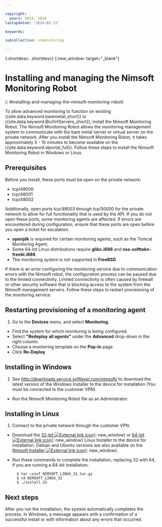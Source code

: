 ```yaml
---

copyright:
  years: 2014, 2019
lastupdated: "2019-02-11"

keywords:

subcollection: slmonitoring

---
```


{:shortdesc: .shortdesc}
{:new_window: target="_blank"}

# Installing and managing the Nimsoft Monitoring Robot
{: #installing-and-managing-the-nimsoft-monitoring-robot}

To allow advanced monitoring to function on existing {{site.data.keyword.baremetal_short}} or {{site.data.keyword.BluVirtServers_short}}, install the Nimsoft Monitoring Robot. The Nimsoft Monitoring Robot allows the monitoring management system to communicate with the bare metal server or virtual server on the private network. After you install the Nimsoft Monitoring Robot, it takes approximately 5 - 10 minutes to become available on the {{site.data.keyword.slportal_full}}. Follow these steps to install the Nimsoft Monitoring Robot in Windows or Linux.

## Prerequisites

Before you install, these ports must be open on the private network:

* tcp/48000
* tcp/48001
* tcp/48002

Additionally, open ports tcp/48003 through tcp/50000 for the private network to allow for full functionality that is used by the API. If you do not open these ports, some monitoring agents are affected. If errors are encountered during configuration, ensure that these ports are open before you open a ticket for escalation.

* **openjdk** is required for certain monitoring agents, such as the Tomcat Monitoring Agent.
* Some 64-bit Linux distributions require **glibc.i686** and **nss-softtokn-freebl.i686**.
* The monitoring system is not supported in **FreeBSD**.

If there is an error configuring the monitoring service due to communication errors with the Nimsoft robot, the configuration process can be paused due to the limited connectivity. Limited connectivity is often caused by firewall or other security software that is blocking access to the system from the Nimsoft management servers.  Follow these steps to restart provisioning of the monitoring service:

## Restarting provisioning of a monitoring agent

1. Go to the **Devices** menu, and select **Monitoring**.
* Find the system for which monitoring is being configured.
* Select **"Redeploy all agents"** under the **Advanced** drop-down in the right column.
* Choose a monitoring template on the **Pop-In** page.
* Click **Re-Deploy**

## Installing in Windows

1. See http://downloads.service.softlayer.com/nimsoft/ to download the latest version of the Windows Installer to the device for installation (You must be connected to the customer VPN).
* Run the Nimsoft Monitoring Robot file as an Administrator.

## Installing in Linux

1. Connect to the private network through the customer VPN.
* Download the [32-bit ![External link icon](../../icons/launch-glyph.svg "External link icon")](http://downloads.service.softlayer.com/nimsoft/NIMSOFT_LINUX_32.tar.gz){: new_window} or [64-bit ![External link icon](../../icons/launch-glyph.svg "External link icon")](http://downloads.service.softlayer.com/nimsoft/NIMSOFT_LINUX_64.tar.gz){: new_window} Linux Installer to the device for installation. Debian and Ubuntu versions are also available on the [Nimsoft Installer ![External link icon](../../icons/launch-glyph.svg "External link icon")](http://downloads.service.softlayer.com/nimsoft/){: new_window}.
* Run these commands to complete the installation, replacing 32 with 64, if you are running a 64-bit installation:

        $ tar –xzvf NIMSOFT_LINUX_32.tar.gz
        $ cd NIMSOFT_LINUX_32
        $ ./install.sh

## Next steps

After you run the installation, the system automatically completes the process. In Windows, a message appears with a confirmation of a successful install or with information about any errors that occurred.
